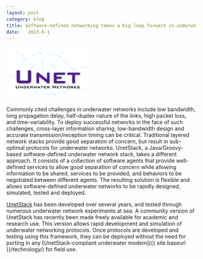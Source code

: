 ```yaml
---
layout: post
category: blog
title: Software-defined networking takes a big leap forward in underwater communications
date:   2013-9-1
---
```


![right](/images/unet_post.png "UnetStack")

Commonly cited challenges in underwater networks include low bandwidth,
long propagation delay, half-duplex nature of the links, high packet
loss, and time-variability. To deploy successful networks in the face of
such challenges, cross-layer information sharing, low-bandwidth design
and accurate transmission/reception timing can be critical. Traditional
layered network stacks provide good separation of concern, but result in
sub-optimal protocols for underwater networks. UnetStack, a
Java/Groovy-based software-defined underwater network stack, takes a
different approach.  It consists of a collection of software agents that
provide well-defined services to allow good separation of concern while
allowing information to be shared, services to be provided, and
behaviors to be negotiated between different agents. The resulting
solution is flexible and allows software-defined underwater networks to
be rapidly designed, simulated, tested and deployed.

<a href="http://www.unetstack.net/doc/html/index.html" target="_blank">UnetStack</a> has been developed over several years, and tested through
numerous underwater network experiments at sea.  A community version of
UnetStack has recently been made freely available for academic and
research use.  This version allows rapid development and simulation of
underwater networking protocols.  Once protocols are developed and
testing using this framework, they can be deployed without the need for
porting in any [UnetStack-compliant underwater modem]({{ site.baseurl }}/technology/) for field use.

